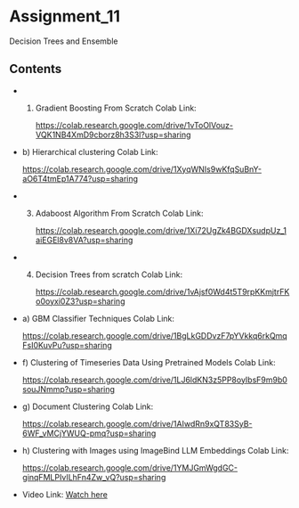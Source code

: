 # Assignment_11

Decision Trees and Ensemble 

## Contents


- 1) Gradient Boosting From Scratch Colab Link:

     https://colab.research.google.com/drive/1vToOlVouz-VQK1NB4XmD9cborz8h3S3l?usp=sharing

- b) Hierarchical clustering Colab Link:

     https://colab.research.google.com/drive/1XyqWNIs9wKfqSuBnY-aO6T4tmEp1A774?usp=sharing

- 3) Adaboost Algorithm From Scratch Colab Link:

     https://colab.research.google.com/drive/1Xi72UgZk4BGDXsudpUz_1aiEGEl8v8VA?usp=sharing

 - 4) Decision Trees from scratch Colab Link:

      https://colab.research.google.com/drive/1vAjsf0Wd4t5T9rpKKmjtrFKo0oyxi0Z3?usp=sharing

- a) GBM Classifier Techniques Colab Link:

   https://colab.research.google.com/drive/1BgLkGDDvzF7pYVkkq6rkQmqFsI0KuvPu?usp=sharing
  
- f) Clustering of Timeseries Data Using Pretrained Models Colab Link:
  
  https://colab.research.google.com/drive/1LJ6ldKN3z5PP8oyIbsF9m9b0souJNmmp?usp=sharing

- g) Document Clustering Colab Link:
  
  https://colab.research.google.com/drive/1AIwdRn9xQT83SyB-6WF_vMCjYWUQ-pmq?usp=sharing

- h) Clustering with Images using ImageBind LLM Embeddings Colab Link:
  
  https://colab.research.google.com/drive/1YMJGmWgdGC-ginqFMLPIvILhFn4Zw_vQ?usp=sharing

- Video Link:  [Watch here](https://youtu.be/XvtW7Znyjbk)
